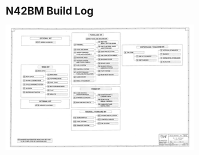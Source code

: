 # N42BM Build Log

<p style="position: relative;">
  <img src="KitSummary.png">
  <a style="position: absolute; left: 2112px; top: 338px; width: 280px; height: 28px" href="section6.html"></a>
</p>

<map id="imgmap202552394737" name="imgmap202552394737">
<area shape="rect" alt="Verticle Stabilizer" title="" coords="2112,338,2392,366" href="section6.html" target="_self" />
<area shape="rect" alt="Rudder" title="" coords="2114,392,2390,418" href="section7.html" target="_self" />
<area shape="rect" alt="Horizontal Stabilizer" title="" coords="2114,442,2390,472" href="section8.html" target="_self" />
<area shape="rect" alt="Elevator" title="" coords="2112,496,2392,524" href="section9.html" target="_self" />
<area shape="rect" alt="Emp Attachment" title="" coords="1782,420,2058,446" href="section11.html" target="_self" />
<area shape="rect" alt="Emp Fairings" title="" coords="1784,476,2064,498" href="section12.html" target="_self" />
<area shape="rect" alt="Tailcone" title="" coords="1616,370,1898,398" href="section10.html" target="_self" />
<area shape="rect" alt="Mid Fuselage Bulkheads" title="" coords="1096,180,1402,212" href="section25.html" target="_self" />
<area shape="rect" alt="Mid Fuse Ribs & Bottom Skins" title="" coords="1262,222,1542,276" href="section26.html" target="_self" />
<area shape="rect" alt="Fwd Fuse Ribs, BHDS, & Bottom Skin" title="" coords="1262,290,1540,336" href="section28.html" target="_self" />
<area shape="rect" alt="Step Installation" title="" coords="1260,356,1540,386" href="section30.html" target="_self" />
<area shape="rect" alt="Tailcone Attachment" title="" coords="1262,408,1538,438" href="section32.html" target="_self" />
<area shape="rect" alt="Baggage Door" title="" coords="1262,462,1542,492" href="section34.html" target="_self" />
<area shape="rect" alt="Brake Lines" title="" coords="1262,518,1540,546" href="section36.html" target="_self" />
<area shape="rect" alt="Rudder Pedals & Brake System" title="" coords="1260,560,1540,608" href="section38.html" target="_self" />
<area shape="rect" alt="Flap System" title="" coords="1260,624,1542,652" href="section40.html" target="_self" />
<area shape="rect" alt="Rear Seat Backs" title="" coords="1258,674,1540,704" href="section42.html" target="_self" />
<area shape="rect" alt="Firewall" title="" coords="932,262,1210,294" href="section27.html" target="_self" />
<area shape="rect" alt="Fuse Side Skins" title="" coords="930,332,1210,358" href="section29.html" target="_self" />
<area shape="rect" alt="Uppser Forward Fuselage Assembly" title="" coords="932,372,1208,420" href="section31.html" target="_self" />
<area shape="rect" alt="Baggage Area" title="" coords="930,440,1210,466" href="section33.html" target="_self" />
<area shape="rect" alt="Access Covers and Floor Panels" title="" coords="928,480,1210,530" href="section35.html" target="_self" />
<area shape="rect" alt="Fuel System" title="" coords="928,544,1210,574" href="section37.html" target="_self" />
<area shape="rect" alt="Control System" title="" coords="928,598,1210,626" href="section39.html" target="_self" />
<area shape="rect" alt="Upper Forward Fuselage Installation" title="" coords="930,640,1206,690" href="section41.html" target="_self" />
<area shape="rect" alt="Cabin Cover" title="" coords="926,702,1208,732" href="section43.html" target="_self" />
<area shape="rect" alt="Wing Attachment" title="" coords="926,758,1206,784" href="section44.html" target="_self" />
<area shape="rect" alt="Wiring Harness" title="" coords="408,224,686,260" href="sectionOP37.html" target="_self" />
<area shape="rect" alt="Main Spar" title="" coords="404,622,684,650" href="section13.html" target="_self" />
<area shape="rect" alt="Rear Spar" title="" coords="238,698,518,730" href="section15.html" target="_self" />
<area shape="rect" alt="Wing Ribs" title="" coords="570,676,852,704" href="section14.html" target="_self" />
<area shape="rect" alt="Top Wing Skins" title="" coords="568,728,852,754" href="section16.html" target="_self" />
<area shape="rect" alt="Outbd Leading Edge" title="" coords="238,754,516,782" href="section17.html" target="_self" />
<area shape="rect" alt="Fuel Tank" title="" coords="568,780,848,810" href="section18.html" target="_self" />
<area shape="rect" alt="Stall Warning System" title="" coords="236,806,516,834" href="section19.html" target="_self" />
<area shape="rect" alt="Bottom Wing Skins" title="" coords="568,832,848,860" href="section20.html" target="_self" />
<area shape="rect" alt="Aileron" title="" coords="234,860,516,886" href="section21.html" target="_self" />
<area shape="rect" alt="Flap" title="" coords="568,884,846,914" href="section22.html" target="_self" />
<area shape="rect" alt="Aileron Actuation" title="" coords="236,912,514,938" href="section23.html" target="_self" />
<area shape="rect" alt="Wing Tip" title="" coords="568,938,850,964" href="section24.html" target="_self" />
<area shape="rect" alt="Wingtip Lighting" title="" coords="398,1090,682,1118" href="sectionOP36.html" target="_self" />
<area shape="rect" alt="Cabin Doors & Transparencies" title="" coords="926,924,1206,970" href="section45.html" target="_self" />
<area shape="rect" alt="Spinner & Cowling" title="" coords="924,988,1208,1016" href="section47.html" target="_self" />
<area shape="rect" alt="Seats & Seat Belts" title="" coords="926,1050,1206,1080" href="section49.html" target="_self" />
<area shape="rect" alt="Engine Mount & Landing Gear" title="" coords="1260,946,1542,1000" href="section46.html" target="_self" />
<area shape="rect" alt="Gear Leg & Wheel Fairings" title="" coords="1258,1010,1538,1060" href="section48.html" target="_self" />
<area shape="rect" alt="Cabin Heat and Ventilation" title="" coords="1262,1076,1540,1126" href="section50.html" target="_self" />
<area shape="rect" alt="Cowl Baffle" title="" coords="922,1258,1208,1284" href="sectionFF2.html" target="_self" />
<area shape="rect" alt="Fuel System" title="" coords="922,1312,1204,1340" href="sectionFF4.html" target="_self" />
<area shape="rect" alt="Exhaust System" title="" coords="922,1364,1206,1394" href="sectionFF6.html" target="_self" />
<area shape="rect" alt="Engine Installation" title="" coords="1258,1228,1538,1260" href="sectionFF1.html" target="_self" />
<area shape="rect" alt="Control Cables" title="" coords="1258,1284,1540,1312" href="sectionFF3.html" target="_self" />
<area shape="rect" alt="Oil System" title="" coords="1258,1338,1540,1364" href="sectionFF5.html" target="_self" />
<!-- Created by Online Image Map Editor (http://www.maschek.hu/imagemap/index) -->
</map>